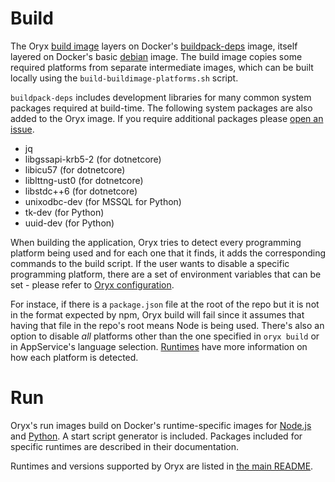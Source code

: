 # Build

The Oryx [build image][] layers on Docker's
[buildpack-deps][library/buildpack-deps:stable] image, itself layered on
Docker's basic [debian][library/debian:stable] image.
The build image copies some required platforms from separate intermediate images,
which can be built locally using the `build-buildimage-platforms.sh` script.

[build image]: https://hub.docker.com/r/microsoft/oryx-build
[library/buildpack-deps:stable]: https://hub.docker.com/_/buildpack-deps
[library/debian:stable]: https://hub.docker.com/_/debian

`buildpack-deps` includes development libraries for many common system
packages required at build-time. The following system packages are also added
to the Oryx image. If you require additional packages please [open an
issue][].

[open an issue]: https://github.com/Microsoft/Oryx/issues/new/choose

* jq
* libgssapi-krb5-2 (for dotnetcore)
* libicu57 (for dotnetcore)
* liblttng-ust0 (for dotnetcore)
* libstdc++6 (for dotnetcore)
* unixodbc-dev (for MSSQL for Python)
* tk-dev (for Python)
* uuid-dev (for Python)

When building the application, Oryx tries to detect every programming platform being used
and for each one that it finds, it adds the corresponding commands to the build script. If the
user wants to disable a specific programming platform, there are a set of environment variables
that can be set - please refer to [Oryx configuration](./configuration.md#oryx-configuration).

For instace, if there is a `package.json` file at the root of the repo but it is not in the format expected
by npm, Oryx build will fail since it assumes that having that file in the repo's root means Node is
being used. There's also an option to disable _all_ platforms other than the one specified in `oryx build` 
or in AppService's language selection.
[Runtimes](./runtimes) have more information on how each platform is detected.

# Run

Oryx's run images build on Docker's runtime-specific images for [Node.js][]
and [Python][]. A start script generator is included. Packages included for
specific runtimes are described in their documentation.

Runtimes and versions supported by Oryx are listed in [the main
README](../README.md#supported-runtimes).

[Node.js]: https://github.com/nodejs/docker-node
[Python]: https://github.com/docker-library/python
